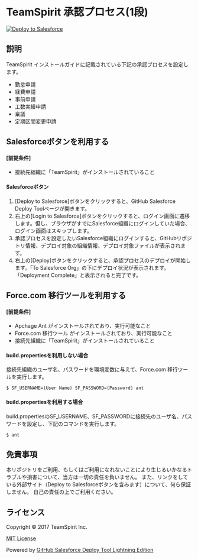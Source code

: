 TeamSpirit 承認プロセス(1段)
==================
<a href="https://githubsfdeploy.herokuapp.com?ref=master">
  <img alt="Deploy to Salesforce"
       src="https://raw.githubusercontent.com/afawcett/githubsfdeploy/master/src/main/webapp/resources/img/deploy.png">
</a>

説明
--------
TeamSpirit インストールガイドに記載されている下記の承認プロセスを設定します。
- 勤怠申請
- 経費申請
- 事前申請
- 工数実績申請
- 稟議
- 定期区間変更申請

Salesforceボタンを利用する
--------
#### [前提条件]
 - 接続先組織に「TeamSpirit」がインストールされていること

#### Salesforceボタン

1. [Deploy to Salesforce]ボタンをクリックすると、GitHub Salesforce Deploy Toolページが開きます。
1. 右上の[Login to Salesforce]ボタンをクリックすると、ログイン画面に遷移します。但し、ブラウザがすでにSalesforce組織にログインしていた場合、ログイン画面はスキップします。
1. 承認プロセスを設定したいSalesforce組織にログインすると、GitHubリポジトリ情報、デプロイ対象の組織情報、デプロイ対象ファイルが表示されます。
1. 右上の[Deploy]ボタンをクリックすると、承認プロセスのデプロイが開始します。「To Salesforce Org」の下にデプロイ状況が表示されます。「Deployment Complete」と表示されると完了です。

Force.com 移行ツールを利用する
--------

#### [前提条件]
 - Apchage Ant がインストールされており、実行可能なこと
 - Force.com 移行ツール がインストールされており、実行可能なこと
 - 接続先組織に「TeamSpirit」がインストールされていること

#### build.propertiesを利用しない場合
接続先組織のユーザ名、パスワードを環境変数に与えて、Force.com 移行ツールを実行します。

```
$ SF_USERNAME=(User Name) SF_PASSWORD=(Password) ant
```

#### build.propertiesを利用する場合

build.propertiesのSF_USERNAME、SF_PASSWORDに接続先のユーザ名、パスワードを設定し、下記のコマンドを実行します。

```
$ ant
```

免責事項
--------
本リポジトリをご利用、もしくはご利用になれないことにより生じるいかなるトラブルや損害について、当方は一切の責任を負いません。
また、リンクをしている外部サイト（Deploy to Salesforceボタンを含みます）について、何ら保証しません。
自己の責任の上でご利用ください。

ライセンス
--------
Copyright &copy; 2017 TeamSpirit Inc.

[MIT License](http://www.opensource.org/licenses/mit-license.php)

Powered by [GitHub Salesforce Deploy Tool Lightning Edition](https://andyinthecloud.com/2013/09/24/deploy-direct-from-github-to-salesforce/)

